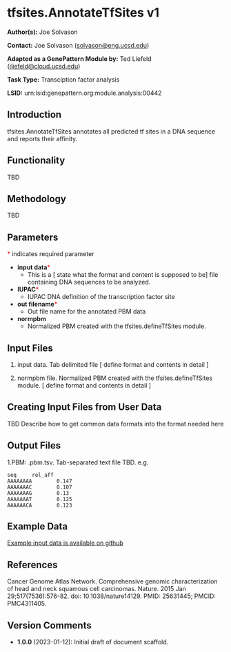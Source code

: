 # tfsites.AnnotateTfSites v1

**Author(s):** Joe Solvason  

**Contact:** Joe Solvason (solvason@eng.ucsd.edu)

**Adapted as a GenePattern Module by:** Ted Liefeld (jliefeld@cloud.ucsd.edu)

**Task Type:** Transciption factor analysis

**LSID:**  urn:lsid:genepattern.org:module.analysis:00442


## Introduction

tfsites.AnnotateTfSites annotates all predicted tf sites in a DNA sequence and reports their affinity.


## Functionality

TBD

## Methodology

TBD

## Parameters

<span style="color: red;">*</span> indicates required parameter

- **input data**<span style="color: red;">*</span>
    - This is a [ state what the format and content is supposed to be] file containing DNA sequences to be analyzed.
- **IUPAC**<span style="color: red;">*</span>
    - IUPAC DNA definition of the transcription factor site 
- **out filename**<span style="color: red;">*</span>
    - Out file name for the annotated PBM data
- **normpbm**
    - Normalized PBM created with the tfsites.defineTfSites module.


## Input Files

1.  input data.  Tab delimited file [ define format and contents in detail ] 
    
2. normpbm file. Normalized PBM created with the tfsites.defineTfSites module. [ define format and contents in detail  ]


## Creating Input Files from User Data

TBD Describe how to get common data formats into the format needed here
       
## Output Files

  1.PBM: <output prefix>.pbm.tsv.  Tab-separated text file TBD.
    e.g. 
```
seq     rel_aff
AAAAAAAA        0.147
AAAAAAAC        0.107
AAAAAAAG        0.13
AAAAAAAT        0.125
AAAAAACA        0.123

```
    
  
## Example Data

[Example input data is available on github](https://github.com/genepattern/tfsites.annotateTfSites/data)
    
## References

Cancer Genome Atlas Network. Comprehensive genomic characterization of head and neck squamous cell carcinomas. Nature. 2015 Jan 29;517(7536):576-82. doi: 10.1038/nature14129. PMID: 25631445; PMCID: PMC4311405.
    
## Version Comments

- **1.0.0** (2023-01-12): Initial draft of document scaffold.
